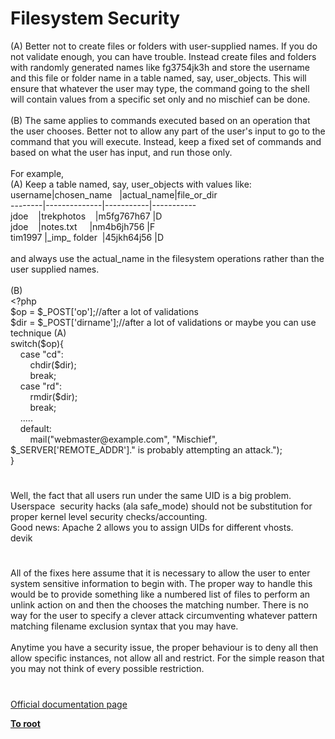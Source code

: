 # Filesystem Security




<div class="phpcode"><span class="html">
(A) Better not to create files or folders with user-supplied names. If you do not validate enough, you can have trouble. Instead create files and folders with randomly generated names like fg3754jk3h and store the username and this file or folder name in a table named, say, user_objects. This will ensure that whatever the user may type, the command going to the shell will contain values from a specific set only and no mischief can be done.<br><br>(B) The same applies to commands executed based on an operation that the user chooses. Better not to allow any part of the user&apos;s input to go to the command that you will execute. Instead, keep a fixed set of commands and based on what the user has input, and run those only. <br><br>For example,<br>(A) Keep a table named, say, user_objects with values like:<br>username|chosen_name&#xA0;&#xA0; |actual_name|file_or_dir<br>--------|--------------|-----------|-----------<br>jdoe&#xA0; &#xA0; |trekphotos&#xA0; &#xA0; |m5fg767h67 |D<br>jdoe&#xA0; &#xA0; |notes.txt&#xA0; &#xA0;&#xA0; |nm4b6jh756 |F<br>tim1997 |_imp_ folder&#xA0; |45jkh64j56 |D<br><br>and always use the actual_name in the filesystem operations rather than the user supplied names.<br><br>(B)<br><span class="default">&lt;?php<br>$op </span><span class="keyword">= </span><span class="default">$_POST</span><span class="keyword">[</span><span class="string">&apos;op&apos;</span><span class="keyword">];</span><span class="comment">//after a lot of validations <br></span><span class="default">$dir </span><span class="keyword">= </span><span class="default">$_POST</span><span class="keyword">[</span><span class="string">&apos;dirname&apos;</span><span class="keyword">];</span><span class="comment">//after a lot of validations or maybe you can use technique (A)<br></span><span class="keyword">switch(</span><span class="default">$op</span><span class="keyword">){<br>&#xA0; &#xA0; case </span><span class="string">&quot;cd&quot;</span><span class="keyword">:<br>&#xA0; &#xA0; &#xA0; &#xA0; </span><span class="default">chdir</span><span class="keyword">(</span><span class="default">$dir</span><span class="keyword">);<br>&#xA0; &#xA0; &#xA0; &#xA0; break;<br>&#xA0; &#xA0; case </span><span class="string">&quot;rd&quot;</span><span class="keyword">:<br>&#xA0; &#xA0; &#xA0; &#xA0; </span><span class="default">rmdir</span><span class="keyword">(</span><span class="default">$dir</span><span class="keyword">);<br>&#xA0; &#xA0; &#xA0; &#xA0; break;<br>&#xA0; &#xA0; .....<br>&#xA0; &#xA0; default:<br>&#xA0; &#xA0; &#xA0; &#xA0; </span><span class="default">mail</span><span class="keyword">(</span><span class="string">&quot;webmaster@example.com&quot;</span><span class="keyword">, </span><span class="string">&quot;Mischief&quot;</span><span class="keyword">, </span><span class="default">$_SERVER</span><span class="keyword">[</span><span class="string">&apos;REMOTE_ADDR&apos;</span><span class="keyword">].</span><span class="string">&quot; is probably attempting an attack.&quot;</span><span class="keyword">);<br>}</span>
</span>
</div>
  

#


<div class="phpcode"><span class="html">
Well, the fact that all users run under the same UID is a big problem. Userspace&#xA0; security hacks (ala safe_mode) should not be substitution for proper kernel level security checks/accounting.
<br>Good news: Apache 2 allows you to assign UIDs for different vhosts.
<br>devik</span>
</div>
  

#


<div class="phpcode"><span class="html">
All of the fixes here assume that it is necessary to allow the user to enter system sensitive information to begin with. The proper way to handle this would be to provide something like a numbered list of files to perform an unlink action on and then the chooses the matching number. There is no way for the user to specify a clever attack circumventing whatever pattern matching filename exclusion syntax that you may have.<br><br>Anytime you have a security issue, the proper behaviour is to deny all then allow specific instances, not allow all and restrict. For the simple reason that you may not think of every possible restriction.</span>
</div>
  

#

[Official documentation page](https://www.php.net/manual/en/security.filesystem.php)

**[To root](/)**